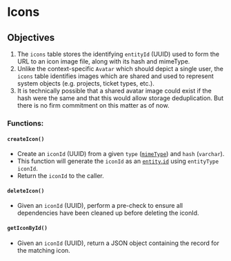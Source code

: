 Icons
=====

## Objectives
1. The `icons` table stores the identifying `entityId` (UUID) used to form the URL to an icon image file, along with its hash and mimeType.
2. Unlike the context-specific `Avatar` which should depict a single user, the `icons` table identifies images which are shared and used to represent system objects (e.g. projects, ticket types, etc.).
6. It is technically possible that a shared avatar image could exist if the hash were the same and that this would allow storage deduplication.  But there is no firm commitment on this matter as of now.
### Functions:
#### `createIcon()`
* Create an `iconId` (UUID) from a given `type` ([`mimeType`](./010-mimeType.md)) and `hash` (`varchar`).
* This function will generate the `iconId` as an [`entity`.`id`](./020-entity.md) using `entityType` `iconId`.
* Return the `iconId` to the caller.
#### `deleteIcon()`
* Given an `iconId` (UUID), perform a pre-check to ensure all dependencies have been cleaned up before deleting the iconId.
#### `getIconById()`
* Given an `iconId` (UUID), return a JSON object containing the record for the matching icon.